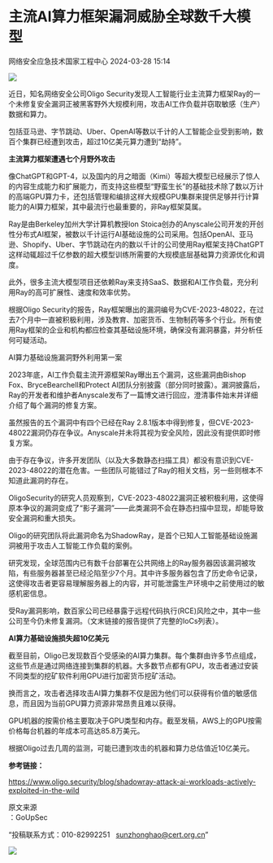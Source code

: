 #  主流AI算力框架漏洞威胁全球数千大模型   
 网络安全应急技术国家工程中心   2024-03-28 15:14  
  
![](https://mmbiz.qpic.cn/mmbiz_png/GoUrACT176nlYysfZ2ibPPFTaLtdiarKSRfcnRMNvfI6Xnun6iaE1qIypFGlLnntpHOBK4a2VXuRJz9C18Euv8iasw/640?wx_fmt=png&from=appmsg "")  
  
近日，知名网络安全公司Oligo Security发现人工智能行业主流算力框架Ray的一个未修复安全漏洞正被黑客野外大规模利用，攻击AI工作负载并窃取敏感（生产）数据和算力。  
  
包括亚马逊、字节跳动、Uber、OpenAI等数以千计的人工智能企业受到影响，数百个集群已经遭到攻击，超过10亿美元算力遭到“劫持”。  
  
**主流算力框架遭遇七个月野外攻击**  
  
像ChatGPT和GPT-4，以及国内的月之暗面（Kimi）等超大模型已经展示了惊人的内容生成能力和扩展能力，而支持这些模型“野蛮生长”的基础技术除了数以万计的高端GPU算力卡，还包括管理和编排这样大规模GPU集群来提供足够并行计算能力的AI算力框架，其中最流行也最重要的，非Ray框架莫属。  
  
Ray是由Berkeley加州大学计算机教授Ion Stoica创办的Anyscale公司开发的开创性分布式AI框架，被数以千计运行AI基础设施的公司采用。包括OpenAI、亚马逊、Shopify、Uber、字节跳动在内的数以千计的公司使用Ray框架支持ChatGPT这样动辄超过千亿参数的超大模型训练所需要的大规模底层基础算力资源优化和调度。  
  
此外，很多主流大模型项目还依赖Ray来支持SaaS、数据和AI工作负载，充分利用Ray的高可扩展性、速度和效率优势。  
  
根据Oligo Security的报告，Ray框架曝出的漏洞编号为CVE-2023-48022，在过去7个月中一直被积极利用，涉及教育、加密货币、生物制药等多个行业。所有使用Ray框架的企业和机构都应检查其基础设施环境，确保没有漏洞暴露，并分析任何可疑活动。  
  
AI算力基础设施漏洞野外利用第一案  
  
2023年底，AI工作负载主流开源框架Ray曝出五个漏洞，这些漏洞由Bishop Fox、BryceBearchell和Protect AI团队分别披露（部分同时披露）。漏洞披露后，Ray的开发者和维护者Anyscale发布了一篇博文进行回应，澄清事件始末并详细介绍了每个漏洞的修复方案。  
  
虽然报告的五个漏洞中有四个已经在Ray 2.8.1版本中得到修复，但CVE-2023-48022漏洞仍存在争议。Anyscale并未将其视为安全风险，因此没有提供即时修复方案。  
  
由于存在争议，许多开发团队（以及大多数静态扫描工具）都没有意识到CVE-2023-48022的潜在危害。一些团队可能错过了Ray的相关文档，另一些则根本不知道此漏洞的存在。  
  
OligoSecurity的研究人员观察到，CVE-2023-48022漏洞正被积极利用，这使得原本争议的漏洞变成了“影子漏洞”——此类漏洞不会在静态扫描中显现，却能导致安全漏洞和重大损失。  
  
Oligo的研究团队将此漏洞命名为ShadowRay，是首个已知人工智能基础设施漏洞被用于攻击人工智能工作负载的案例。  
  
研究发现，全球范围内已有数千台部署在公共网络上的Ray服务器因该漏洞被攻陷，有些服务器甚至已经沦陷至少7个月。其中许多服务器包含了历史命令记录，这使得攻击者更容易理解服务器上的内容，并可能泄露生产环境中之前使用过的敏感机密信息。  
  
受Ray漏洞影响，数百家公司已经暴露于远程代码执行(RCE)风险之中，其中一些公司至今仍未修复漏洞。（文末链接的报告提供了完整的IoCs列表）。  
  
**AI算力基础设施损失超10亿美元**  
  
截至目前，Oligo已发现数百个受感染的AI算力集群。每个集群由许多节点组成，这些节点是通过网络连接到集群的机器。大多数节点都有GPU，攻击者通过安装不同类型的挖矿软件利用GPU进行加密货币挖矿活动。  
  
换而言之，攻击者选择攻击AI算力集群不仅是因为他们可以获得有价值的敏感信息，而且因为当前GPU算力资源非常昂贵且难以获得。  
  
GPU机器的按需价格主要取决于GPU类型和内存。截至发稿，AWS上的GPU按需价格每台机器的年成本可高达85.8万美元。  
  
根据Oligo过去几周的监测，可能已遭到攻击的机器和算力总估值近10亿美元。  
  
**参考链接：**  
  
https://www.oligo.security/blog/shadowray-attack-ai-workloads-actively-exploited-in-the-wild  
  
  
  
原文来源  
：GoUpSec  
  
“投稿联系方式：010-82992251   sunzhonghao@cert.org.cn”  
  
![](https://mmbiz.qpic.cn/mmbiz_jpg/GoUrACT176n1NvL0JsVSB8lNDX2FCGZjW0HGfDVnFao65ic4fx6Rv4qylYEAbia4AU3V2Zz801UlicBcLeZ6gS6tg/640?wx_fmt=other&wxfrom=5&wx_lazy=1&wx_co=1&tp=webp "")  
  
  
